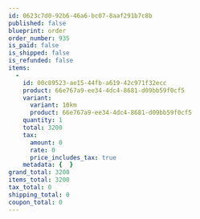 ```yaml
---
id: 0623c7d0-92b6-46a6-bc07-8aaf291b7c8b
published: false
blueprint: order
order_number: 935
is_paid: false
is_shipped: false
is_refunded: false
items:
  -
    id: 00c89523-ae15-44fb-a619-42c971f32ecc
    product: 66e767a9-ee34-4dc4-8681-d09bb59f0cf5
    variant:
      variant: 10km
      product: 66e767a9-ee34-4dc4-8681-d09bb59f0cf5
    quantity: 1
    total: 3200
    tax:
      amount: 0
      rate: 0
      price_includes_tax: true
    metadata: {  }
grand_total: 3200
items_total: 3200
tax_total: 0
shipping_total: 0
coupon_total: 0
---
```

